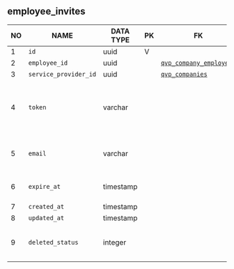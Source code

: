 employee_invites
----------------------------


NO | NAME | DATA TYPE | PK | FK | DESCRIPTION            
---|------|-----------|----|----|-------------
1|`id` | uuid | V |  | 
2|`employee_id` | uuid |  | [`qvp_company_employees`](qvp_company_employees.md) | 
3|`service_provider_id` | uuid |  | [`qvp_companies`](qvp_companies.md) | 
4|`token` | varchar |  |  | Part of unique URL the employee must visit to activate his user account
5|`email` | varchar |  |  | employee email that the invitation is sent to.
6|`expire_at` | timestamp |  |  | Expiration date of the invitation.
7|`created_at` | timestamp |  |  | 
8|`updated_at` | timestamp |  |  | 
9|`deleted_status` | integer |  |  | 0 - active record, 1 - deleted record.
